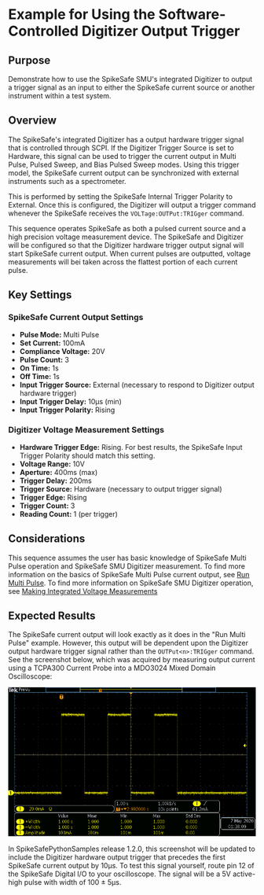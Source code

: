 # Example for Using the Software-Controlled Digitizer Output Trigger

## Purpose
Demonstrate how to use the SpikeSafe SMU's integrated Digitizer to output a trigger signal as an input to either the SpikeSafe current source or another instrument within a test system.

## Overview 
The SpikeSafe's integrated Digitizer has a output hardware trigger signal that is controlled through SCPI. If the Digitizer Trigger Source is set to Hardware, this signal can be used to trigger the current output in Multi Pulse, Pulsed Sweep, and Bias Pulsed Sweep modes. Using this trigger model, the SpikeSafe current output can be synchronized with external instruments such as a spectrometer. 

This is performed by setting the SpikeSafe Internal Trigger Polarity to External. Once this is configured, the Digitizer will output a trigger command whenever the SpikeSafe receives the `VOLTage:OUTPut:TRIGger` command.

This sequence operates SpikeSafe as both a pulsed current source and a high precision voltage measurement device. The SpikeSafe and Digitizer will be configured so that the Digitizer hardware trigger output signal will start SpikeSafe current output. When current pulses are outputted, voltage measurements will bei taken across the flattest portion of each current pulse.

## Key Settings

### SpikeSafe Current Output Settings
- **Pulse Mode:** Multi Pulse
- **Set Current:** 100mA
- **Compliance Voltage:** 20V
- **Pulse Count:** 3
- **On Time:** 1s
- **Off Time:** 1s
- **Input Trigger Source:** External (necessary to respond to Digitizer output hardware trigger)
- **Input Trigger Delay:** 10µs (min)
- **Input Trigger Polarity:** Rising

### Digitizer Voltage Measurement Settings
- **Hardware Trigger Edge:** Rising. For best results, the SpikeSafe Input Trigger Polarity should match this setting.
- **Voltage Range:** 10V
- **Aperture:** 400ms (max)
- **Trigger Delay:** 200ms
- **Trigger Source:** Hardware (necessary to output trigger signal)
- **Trigger Edge:** Rising
- **Trigger Count:** 3 
- **Reading Count:** 1 (per trigger)

## Considerations
This sequence assumes the user has basic knowledge of SpikeSafe Multi Pulse operation and SpikeSafe SMU Digitizer measurement. To find more information on the basics of SpikeSafe Multi Pulse current output, see [Run Multi Pulse](../../run_spikesafe_operating_modes/run_multi_pulse). To find more information on SpikeSafe SMU Digitizer operation, see [Making Integrated Voltage Measurements](../../making_integrated_voltage_measurements)

## Expected Results
The SpikeSafe current output will look exactly as it does in the "Run Multi Pulse" example. However, this output will be dependent upon the Digitizer output hardware trigger signal rather than the `OUTPut<n>:TRIGger` command. See the screenshot below, which was acquired by measuring output current using a TCPA300 Current Probe into a MDO3024 Mixed Domain Oscilloscope:

![](multi_pulse_output.png)

In SpikeSafePythonSamples release 1.2.0, this screenshot will be updated to include the Digitizer hardware output trigger that precedes the first SpikeSafe current output by 10µs. To test this signal yourself, route pin 12 of the SpikeSafe Digital I/O to your oscilloscope. The signal will be a 5V active-high pulse with width of 100 ± 5µs.
